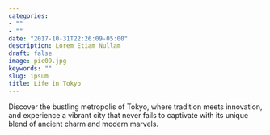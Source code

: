 ```yaml
---
categories:
- ""
- ""
date: "2017-10-31T22:26:09-05:00"
description: Lorem Etiam Nullam
draft: false
image: pic09.jpg
keywords: ""
slug: ipsum
title: Life in Tokyo
---
```


Discover the bustling metropolis of Tokyo, where tradition meets innovation, and experience a vibrant city that never fails to captivate with its unique blend of ancient charm and modern marvels.